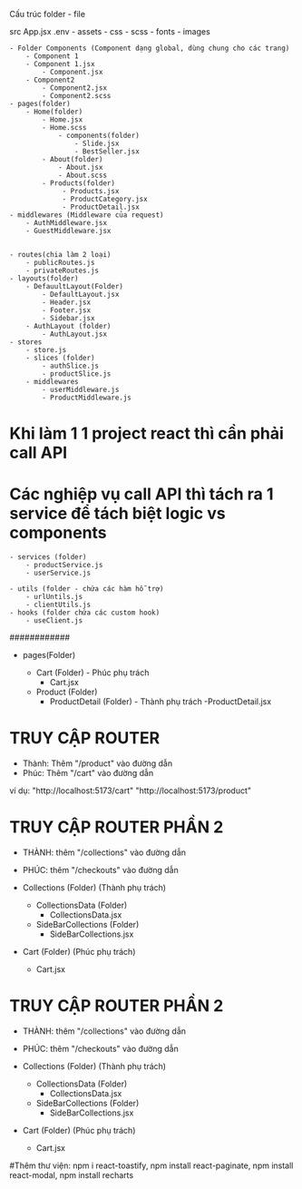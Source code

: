 Cấu trúc folder - file

src
App.jsx
.env - assets - css - scss - fonts - images

    - Folder Components (Component dạng global, dùng chung cho các trang)
        - Component 1
        - Component 1.jsx
            - Component.jsx
        - Component2
            - Component2.jsx
            - Component2.scss
    - pages(folder)
        - Home(folder)
            - Home.jsx
            - Home.scss
                - components(folder)
                    - Slide.jsx
                    - BestSeller.jsx
            - About(folder)
                - About.jsx
                - About.scss
            - Products(folder)
                 - Products.jsx
                 - ProductCategory.jsx
                 - ProductDetail.jsx
    - middlewares (Middleware của request)
        - AuthMiddleware.jsx
        - GuestMiddleware.jsx


    - routes(chia làm 2 loại)
        - publicRoutes.js
        - privateRoutes.js
    - layouts(folder)
        - DefauultLayout(Folder)
            - DefaultLayout.jsx
            - Header.jsx
            - Footer.jsx
            - Sidebar.jsx
        - AuthLayout (folder)
            - AuthLayout.jsx
    - stores
        - store.js
        - slices (folder)
            - authSlice.js
            - productSlice.js
        - middlewares
            - userMiddleware.js
            - ProductMiddleware.js

# Khi làm 1 1 project react thì cần phải call API

# Các nghiệp vụ call API thì tách ra 1 service để tách biệt logic vs components

    - services (folder)
        - productService.js
        - userService.js

    - utils (folder - chứa các hàm hỗ trợ)
        - urlUntils.js
        - clientUtils.js
    - hooks (folder chứa các custom hook)
        - useClient.js

############

- pages(Folder)

  - Cart (Folder) - Phúc phụ trách
    - Cart.jsx
  - Product (Folder)
    - ProductDetail (Folder) - Thành phụ trách
      -ProductDetail.jsx

# TRUY CẬP ROUTER

- Thành: Thêm "/product" vào đường dẫn
- Phúc: Thêm "/cart" vào đường dẫn

ví dụ: "http://localhost:5173/cart"
"http://localhost:5173/product"

# TRUY CẬP ROUTER PHẦN 2

- THÀNH: thêm "/collections" vào đường dẫn
- PHÚC: thêm "/checkouts" vào đường dẫn

- Collections (Folder) (Thành phụ trách)

  - CollectionsData (Folder)
    - CollectionsData.jsx
  - SideBarCollections (Folder)
    - SideBarCollections.jsx

- Cart (Folder) (Phúc phụ trách)
  - Cart.jsx

# TRUY CẬP ROUTER PHẦN 2

- THÀNH: thêm "/collections" vào đường dẫn
- PHÚC: thêm "/checkouts" vào đường dẫn

- Collections (Folder) (Thành phụ trách)

  - CollectionsData (Folder)
    - CollectionsData.jsx
  - SideBarCollections (Folder)
    - SideBarCollections.jsx

- Cart (Folder) (Phúc phụ trách)
  - Cart.jsx

#Thêm thư viện: npm i react-toastify, npm install react-paginate, npm install react-modal, npm install recharts


